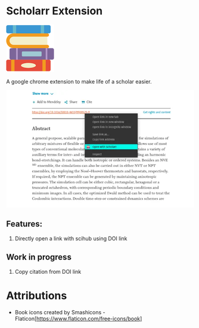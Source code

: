 # Scholarr Extension

![Logo](./images/scholarr128.png)

A google chrome extension to make life of a scholar easier.

![Demo image](./assets/scholarr.webp)

## Features:

1. Directly open a link with scihub using DOI link

## Work in progress

1. Copy citation from DOI link

# Attributions

- Book icons created by Smashicons - Flaticon[https://www.flaticon.com/free-icons/book]
